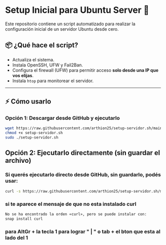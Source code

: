 # Setup Inicial para Ubuntu Server 🚀

Este repositorio contiene un script automatizado para realizar la configuración inicial de un servidor Ubuntu desde cero.

## 📦 ¿Qué hace el script?

- Actualiza el sistema.
- Instala OpenSSH, UFW y Fail2Ban.
- Configura el firewall (UFW) para permitir acceso **solo desde una IP que vos elijas**.
- Instala `htop` para monitorear el servidor.

---

## ⚡ Cómo usarlo

### Opción 1: Descargar desde GitHub y ejecutarlo
```bash
wget https://raw.githubusercontent.com/arthion25/setup-servidor.sh/main/setup-servidor.sh
chmod +x setup-servidor.sh
sudo ./setup-servidor.sh
```
## Opción 2: Ejecutarlo directamente (sin guardar el archivo)
### Si querés ejecutarlo directo desde GitHub, sin guardarlo, podés usar:

```bash
curl -s https://raw.githubusercontent.com/arthion25/setup-servidor.sh/main/setup-servidor.sh | sudo bash
```
### si te aparece el mensaje de que no esta instalado curl

```bash
No se ha encontrado la orden «curl», pero se puede instalar con:
snap install curl 
```

### para AltGr + la tecla 1   para lograr " | " o tab + el bton que esta al lado del 1 
